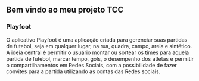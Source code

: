 ## Bem vindo ao meu projeto TCC



### Playfoot

O aplicativo Playfoot é uma aplicação criada para gerenciar suas partidas de futebol, seja em qualquer lugar, na rua, quadra, campo, areia e sintético.
A ideia central é permitir o usuário montar ou sortear os times para aquela partida de futebol, marcar tempo, gols, o desempenho dos atletas e permitir o compartilhamentos em Redes Sociais, com a possibilidade de fazer convites para a partida utilizando as contas das Redes sociais.




